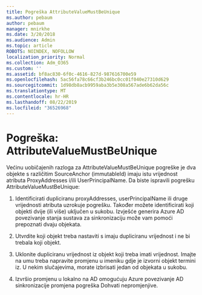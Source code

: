 ```yaml
---
title: Pogreška AttributeValueMustBeUnique
ms.author: pebaum
author: pebaum
manager: mnirkhe
ms.date: 3/20/2018
ms.audience: Admin
ms.topic: article
ROBOTS: NOINDEX, NOFOLLOW
localization_priority: Normal
ms.collection: Adm_O365
ms.custom: ''
ms.assetid: bf8ac830-6f0c-4616-827d-987616700e59
ms.openlocfilehash: 5ac56fa78c66cf3b246bc0cc01f040e27310d629
ms.sourcegitcommit: 1d98db8acb9959aba3b5e308a567ade6b62da56c
ms.translationtype: MT
ms.contentlocale: hr-HR
ms.lasthandoff: 08/22/2019
ms.locfileid: "36526968"
---
```

# <a name="error-attributevaluemustbeunique"></a>Pogreška: AttributeValueMustBeUnique

Većinu uobičajenih razloga za AttributeValueMustBeUnique pogreške je dva objekte s različitim SourceAnchor (immutableId) imaju istu vrijednost atributa ProxyAddresses i/ili UserPrincipalName. Da biste ispravili pogrešku AttributeValueMustBeUnique:
  
1. Identificirati dupliciranu proxyAddresses, userPrincipalName ili druge vrijednosti atributa uzrokuje pogrešku. Također možete identificirati koji objekti dvije (ili više) uključen u sukobu. Izvješće generira Azure AD povezivanje stanja sustava za sinkronizaciju može vam pomoći prepoznati dvaju objekata.
    
2. Utvrdite koji objekt treba nastaviti s imaju dupliciranu vrijednost i ne bi trebala koji objekt.
    
3. Uklonite dupliciranu vrijednost iz objekt koji treba imati vrijednost. Imajte na umu treba napravite promjenu u imeniku gdje je izvorni objekt termini iz. U nekim slučajevima, morate izbrisati jedan od objekata u sukobu.
    
4. Izvršio promjenu u lokalno na AD omogućuju Azure povezivanje AD sinkronizacije promjena pogreška Dohvati nepromjenjive.
    


